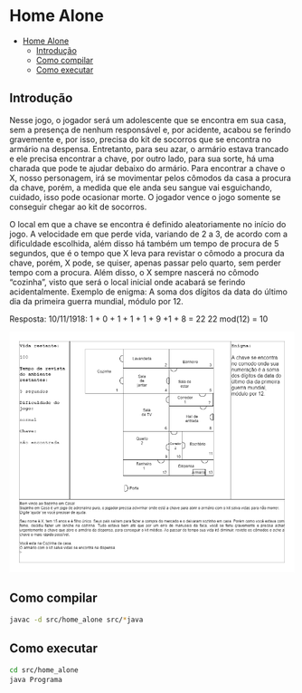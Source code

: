 # Home Alone

- [Home Alone](#home-alone)
  - [Introdução](#introdução)
  - [Como compilar](#como-compilar)
  - [Como executar](#como-executar)
  
## Introdução

Nesse jogo, o jogador será um adolescente que se encontra em sua casa,
sem a presença de nenhum responsável e, por acidente, acabou se ferindo
gravemente e, por isso, precisa do kit de socorros que se encontra no armário na
despensa. Entretanto, para seu azar, o armário estava trancado e ele precisa
encontrar a chave, por outro lado, para sua sorte, há uma charada que pode te
ajudar debaixo do armário. Para encontrar a chave o X, nosso personagem, irá se
movimentar pelos cômodos da casa a procura da chave, porém, a medida que ele
anda seu sangue vai esguichando, cuidado, isso pode ocasionar morte. O jogador
vence o jogo somente se conseguir chegar ao kit de socorros.

O local em que a chave se encontra é definido aleatoriamente no início do
jogo. A velocidade em que perde vida, variando de 2 a 3, de acordo com a
dificuldade escolhida, além disso há também um tempo de procura de 5 segundos,
que é o tempo que X leva para revistar o cômodo a procura da chave, porém, X
pode, se quiser, apenas passar pelo quarto, sem perder tempo com a procura. Além
disso, o X sempre nascerá no cômodo “cozinha”, visto que será o local inicial onde
acabará se ferindo acidentalmente.
Exemplo de enigma: A soma dos dígitos da data do último dia da primeira
guerra mundial, módulo por 12.

Resposta: 10/11/1918: 1 + 0 + 1 + 1 + 1 + 9 +1 + 8 = 22
22 mod(12) = 10

![interface](img/trabMapaPPOO-Interface.drawio.png)

## Como compilar

```bash
javac -d src/home_alone src/*java
```

## Como executar

```bash
cd src/home_alone
java Programa
```
